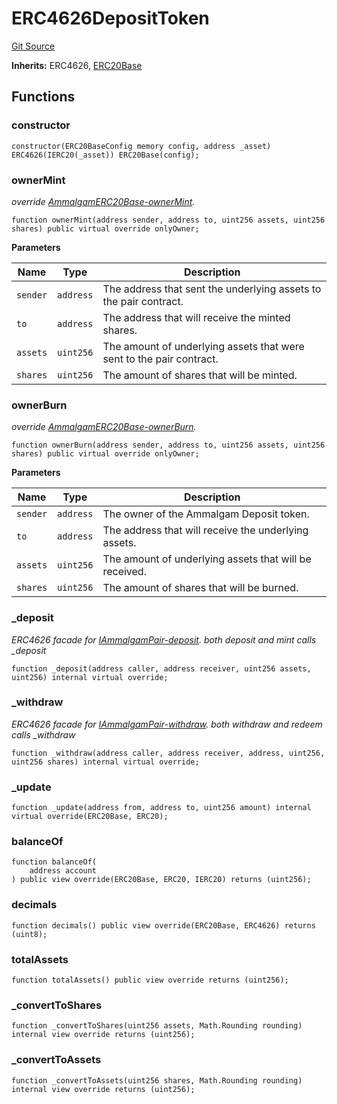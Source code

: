 # ERC4626DepositToken
[Git Source](https://github.com/Ammalgam-Protocol/core-v1/blob/6e61b51e90091137f7e2abb147c11731a6d4681e/contracts/tokens/ERC4626DepositToken.sol)

**Inherits:**
ERC4626, [ERC20Base](/docs/developer_guide/tokens/ERC20Base.sol/abstract.ERC20Base.md)


## Functions
### constructor


```solidity
constructor(ERC20BaseConfig memory config, address _asset) ERC4626(IERC20(_asset)) ERC20Base(config);
```

### ownerMint

*override [AmmalgamERC20Base-ownerMint](/docs/developer_guide/contracts/interfaces/tokens/IAmmalgamERC20.sol/interface.IAmmalgamERC20.md#ownermint).*


```solidity
function ownerMint(address sender, address to, uint256 assets, uint256 shares) public virtual override onlyOwner;
```
**Parameters**

|Name|Type|Description|
|----|----|-----------|
|`sender`|`address`|The address that sent the underlying assets to the pair contract.|
|`to`|`address`|The address that will receive the minted shares.|
|`assets`|`uint256`|The amount of underlying assets that were sent to the pair contract.|
|`shares`|`uint256`|The amount of shares that will be minted.|


### ownerBurn

*override [AmmalgamERC20Base-ownerBurn](/docs/developer_guide/contracts/interfaces/tokens/IAmmalgamERC20.sol/interface.IAmmalgamERC20.md#ownerburn).*


```solidity
function ownerBurn(address sender, address to, uint256 assets, uint256 shares) public virtual override onlyOwner;
```
**Parameters**

|Name|Type|Description|
|----|----|-----------|
|`sender`|`address`|The owner of the Ammalgam Deposit token.|
|`to`|`address`|The address that will receive the underlying assets.|
|`assets`|`uint256`|The amount of underlying assets that will be received.|
|`shares`|`uint256`|The amount of shares that will be burned.|


### _deposit

*ERC4626 facade for [IAmmalgamPair-deposit](/docs/developer_guide/contracts/interfaces/IAmmalgamPair.sol/interface.IAmmalgamPair.md#deposit).
both deposit and mint calls _deposit*


```solidity
function _deposit(address caller, address receiver, uint256 assets, uint256) internal virtual override;
```

### _withdraw

*ERC4626 facade for [IAmmalgamPair-withdraw](/docs/developer_guide/contracts/interfaces/IAmmalgamPair.sol/interface.IAmmalgamPair.md#withdraw).
both withdraw and redeem calls _withdraw*


```solidity
function _withdraw(address caller, address receiver, address, uint256, uint256 shares) internal virtual override;
```

### _update


```solidity
function _update(address from, address to, uint256 amount) internal virtual override(ERC20Base, ERC20);
```

### balanceOf


```solidity
function balanceOf(
    address account
) public view override(ERC20Base, ERC20, IERC20) returns (uint256);
```

### decimals


```solidity
function decimals() public view override(ERC20Base, ERC4626) returns (uint8);
```

### totalAssets


```solidity
function totalAssets() public view override returns (uint256);
```

### _convertToShares


```solidity
function _convertToShares(uint256 assets, Math.Rounding rounding) internal view override returns (uint256);
```

### _convertToAssets


```solidity
function _convertToAssets(uint256 shares, Math.Rounding rounding) internal view override returns (uint256);
```

